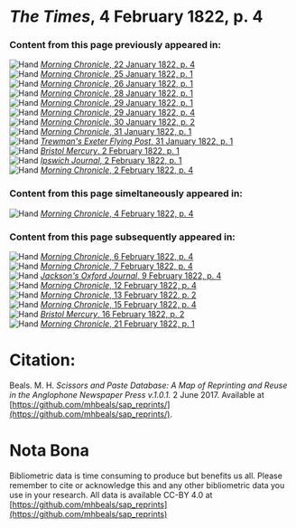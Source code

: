 # *The Times*, 4 February 1822, p. 4  
  
### Content from this page previously appeared in:  
![Hand](http://scissorsandpaste.net/wp-content/uploads/2017/06/smallhandpointer.png) [*Morning Chronicle*, 22 January 1822, p. 4](https://mhbeals.github.io/sap_html/Morning-Chronicle/Morning-Chronicle-22-January-1822-p-4)  
![Hand](http://scissorsandpaste.net/wp-content/uploads/2017/06/smallhandpointer.png) [*Morning Chronicle*, 25 January 1822, p. 1](https://mhbeals.github.io/sap_html/Morning-Chronicle/Morning-Chronicle-25-January-1822-p-1)  
![Hand](http://scissorsandpaste.net/wp-content/uploads/2017/06/smallhandpointer.png) [*Morning Chronicle*, 26 January 1822, p. 1](https://mhbeals.github.io/sap_html/Morning-Chronicle/Morning-Chronicle-26-January-1822-p-1)  
![Hand](http://scissorsandpaste.net/wp-content/uploads/2017/06/smallhandpointer.png) [*Morning Chronicle*, 28 January 1822, p. 1](https://mhbeals.github.io/sap_html/Morning-Chronicle/Morning-Chronicle-28-January-1822-p-1)  
![Hand](http://scissorsandpaste.net/wp-content/uploads/2017/06/smallhandpointer.png) [*Morning Chronicle*, 29 January 1822, p. 1](https://mhbeals.github.io/sap_html/Morning-Chronicle/Morning-Chronicle-29-January-1822-p-1)  
![Hand](http://scissorsandpaste.net/wp-content/uploads/2017/06/smallhandpointer.png) [*Morning Chronicle*, 29 January 1822, p. 4](https://mhbeals.github.io/sap_html/Morning-Chronicle/Morning-Chronicle-29-January-1822-p-4)  
![Hand](http://scissorsandpaste.net/wp-content/uploads/2017/06/smallhandpointer.png) [*Morning Chronicle*, 30 January 1822, p. 2](https://mhbeals.github.io/sap_html/Morning-Chronicle/Morning-Chronicle-30-January-1822-p-2)  
![Hand](http://scissorsandpaste.net/wp-content/uploads/2017/06/smallhandpointer.png) [*Morning Chronicle*, 31 January 1822, p. 1](https://mhbeals.github.io/sap_html/Morning-Chronicle/Morning-Chronicle-31-January-1822-p-1)  
![Hand](http://scissorsandpaste.net/wp-content/uploads/2017/06/smallhandpointer.png) [*Trewman's Exeter Flying Post*, 31 January 1822, p. 1](https://mhbeals.github.io/sap_html/Trewman's-Exeter-Flying-Post/Trewman's-Exeter-Flying-Post-31-January-1822-p-1)  
![Hand](http://scissorsandpaste.net/wp-content/uploads/2017/06/smallhandpointer.png) [*Bristol Mercury*, 2 February 1822, p. 1](https://mhbeals.github.io/sap_html/Bristol-Mercury/Bristol-Mercury-2-February-1822-p-1)  
![Hand](http://scissorsandpaste.net/wp-content/uploads/2017/06/smallhandpointer.png) [*Ipswich Journal*, 2 February 1822, p. 1](https://mhbeals.github.io/sap_html/Ipswich-Journal/Ipswich-Journal-2-February-1822-p-1)  
![Hand](http://scissorsandpaste.net/wp-content/uploads/2017/06/smallhandpointer.png) [*Morning Chronicle*, 2 February 1822, p. 4](https://mhbeals.github.io/sap_html/Morning-Chronicle/Morning-Chronicle-2-February-1822-p-4)  
  
### Content from this page simeltaneously appeared in:  
![Hand](http://scissorsandpaste.net/wp-content/uploads/2017/06/smallhandpointer.png) [*Morning Chronicle*, 4 February 1822, p. 4](https://mhbeals.github.io/sap_html/Morning-Chronicle/Morning-Chronicle-4-February-1822-p-4)  
  
### Content from this page subsequently appeared in:  
![Hand](http://scissorsandpaste.net/wp-content/uploads/2017/06/smallhandpointer.png) [*Morning Chronicle*, 6 February 1822, p. 4](https://mhbeals.github.io/sap_html/Morning-Chronicle/Morning-Chronicle-6-February-1822-p-4)  
![Hand](http://scissorsandpaste.net/wp-content/uploads/2017/06/smallhandpointer.png) [*Morning Chronicle*, 7 February 1822, p. 4](https://mhbeals.github.io/sap_html/Morning-Chronicle/Morning-Chronicle-7-February-1822-p-4)  
![Hand](http://scissorsandpaste.net/wp-content/uploads/2017/06/smallhandpointer.png) [*Jackson's Oxford Journal*, 9 February 1822, p. 4](https://mhbeals.github.io/sap_html/Jackson's-Oxford-Journal/Jackson's-Oxford-Journal-9-February-1822-p-4)  
![Hand](http://scissorsandpaste.net/wp-content/uploads/2017/06/smallhandpointer.png) [*Morning Chronicle*, 12 February 1822, p. 4](https://mhbeals.github.io/sap_html/Morning-Chronicle/Morning-Chronicle-12-February-1822-p-4)  
![Hand](http://scissorsandpaste.net/wp-content/uploads/2017/06/smallhandpointer.png) [*Morning Chronicle*, 13 February 1822, p. 2](https://mhbeals.github.io/sap_html/Morning-Chronicle/Morning-Chronicle-13-February-1822-p-2)  
![Hand](http://scissorsandpaste.net/wp-content/uploads/2017/06/smallhandpointer.png) [*Morning Chronicle*, 15 February 1822, p. 4](https://mhbeals.github.io/sap_html/Morning-Chronicle/Morning-Chronicle-15-February-1822-p-4)  
![Hand](http://scissorsandpaste.net/wp-content/uploads/2017/06/smallhandpointer.png) [*Bristol Mercury*, 16 February 1822, p. 2](https://mhbeals.github.io/sap_html/Bristol-Mercury/Bristol-Mercury-16-February-1822-p-2)  
![Hand](http://scissorsandpaste.net/wp-content/uploads/2017/06/smallhandpointer.png) [*Morning Chronicle*, 21 February 1822, p. 1](https://mhbeals.github.io/sap_html/Morning-Chronicle/Morning-Chronicle-21-February-1822-p-1)  


# Citation: 

Beals. M. H. *Scissors and Paste Database: A Map of Reprinting and Reuse in the Anglophone Newspaper Press v.1.0.1.* 2 June 2017. Available at [https://github.com/mhbeals/sap_reprints/](https://github.com/mhbeals/sap_reprints/). 

# Nota Bona

Bibliometric data is time consuming to produce but benefits us all. Please remember to cite or acknowledge this and any other bibliometric data you use in your research. All data is available CC-BY 4.0 at [https://github.com/mhbeals/sap_reprints](https://github.com/mhbeals/sap_reprints)